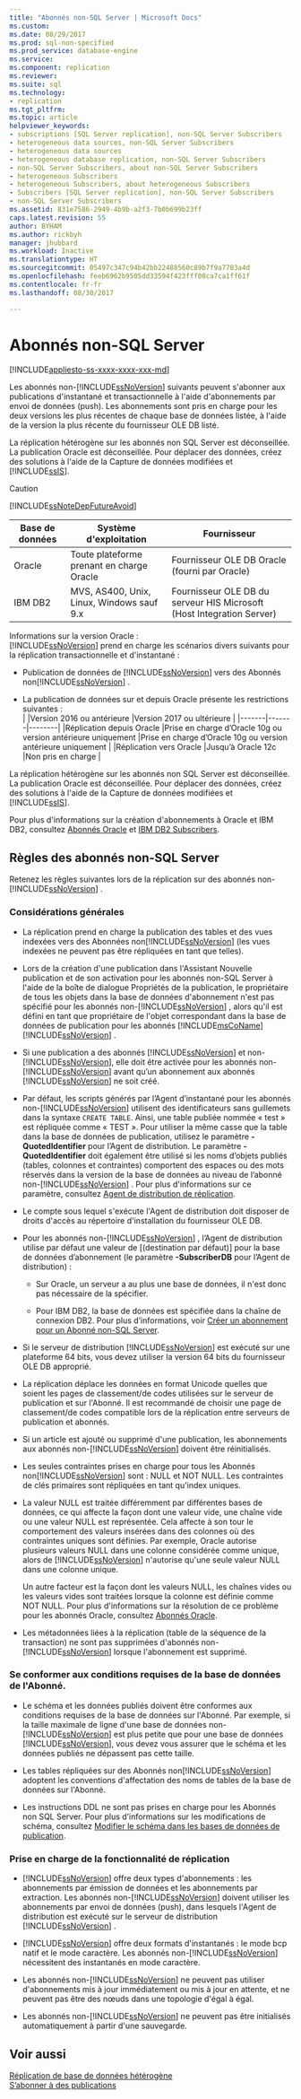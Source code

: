 ```yaml
---
title: "Abonnés non-SQL Server | Microsoft Docs"
ms.custom: 
ms.date: 08/29/2017
ms.prod: sql-non-specified
ms.prod_service: database-engine
ms.service: 
ms.component: replication
ms.reviewer: 
ms.suite: sql
ms.technology:
- replication
ms.tgt_pltfrm: 
ms.topic: article
helpviewer_keywords:
- subscriptions [SQL Server replication], non-SQL Server Subscribers
- heterogeneous data sources, non-SQL Server Subscribers
- heterogeneous data sources
- heterogeneous database replication, non-SQL Server Subscribers
- non-SQL Server Subscribers, about non-SQL Server Subscribers
- heterogeneous Subscribers
- heterogeneous Subscribers, about heterogeneous Subscribers
- Subscribers [SQL Server replication], non-SQL Server Subscribers
- non-SQL Server Subscribers
ms.assetid: 831e7586-2949-4b9b-a2f3-7b0b699b23ff
caps.latest.revision: 55
author: BYHAM
ms.author: rickbyh
manager: jhubbard
ms.workload: Inactive
ms.translationtype: HT
ms.sourcegitcommit: 05497c347c94b42bb22488560c89b7f9a7783a4d
ms.openlocfilehash: feeb6962b9505dd33594f423fff08ca7ca1ff61f
ms.contentlocale: fr-fr
ms.lasthandoff: 08/30/2017

---
```

# <a name="non-sql-server-subscribers"></a>Abonnés non-SQL Server  
[!INCLUDE[appliesto-ss-xxxx-xxxx-xxx-md](../../../includes/appliesto-ss-xxxx-xxxx-xxx-md.md)]

Les abonnés non-[!INCLUDE[ssNoVersion](../../../includes/ssnoversion-md.md)] suivants peuvent s'abonner aux publications d'instantané et transactionnelle à l'aide d'abonnements par envoi de données (push). Les abonnements sont pris en charge pour les deux versions les plus récentes de chaque base de données listée, à l'aide de la version la plus récente du fournisseur OLE DB listé.  
  
 La réplication hétérogène sur les abonnés non SQL Server est déconseillée. La publication Oracle est déconseillée. Pour déplacer des données, créez des solutions à l'aide de la Capture de données modifiées et [!INCLUDE[ssIS](../../../includes/ssis-md.md)].  
  
> [!CAUTION]  
>  [!INCLUDE[ssNoteDepFutureAvoid](../../../includes/ssnotedepfutureavoid-md.md)]  
  
|Base de données|Système d'exploitation|Fournisseur|  
|--------------|----------------------|--------------|  
|Oracle|Toute plateforme prenant en charge Oracle|Fournisseur OLE DB Oracle (fourni par Oracle)|  
|IBM DB2|MVS, AS400, Unix, Linux, Windows sauf 9.x|Fournisseur OLE DB du serveur HIS Microsoft (Host Integration Server)|  

Informations sur la version Oracle :  
[!INCLUDE[ssNoVersion](../../../includes/ssnoversion-md.md)] prend en charge les scénarios divers suivants pour la réplication transactionnelle et d'instantané :  
  
-   Publication de données de [!INCLUDE[ssNoVersion](../../../includes/ssnoversion-md.md)] vers des Abonnés non[!INCLUDE[ssNoVersion](../../../includes/ssnoversion-md.md)] .  

-   La publication de données sur et depuis Oracle présente les restrictions suivantes :  
  | |Version 2016 ou antérieure |Version 2017 ou ultérieure |
  |-------|-------|--------|
  |Réplication depuis Oracle |Prise en charge d’Oracle 10g ou version antérieure uniquement |Prise en charge d’Oracle 10g ou version antérieure uniquement |
  |Réplication vers Oracle |Jusqu’à Oracle 12c |Non pris en charge |


 La réplication hétérogène sur les abonnés non SQL Server est déconseillée. La publication Oracle est déconseillée. Pour déplacer des données, créez des solutions à l'aide de la Capture de données modifiées et [!INCLUDE[ssIS](../../../includes/ssis-md.md)].  

Pour plus d'informations sur la création d'abonnements à Oracle et IBM DB2, consultez [Abonnés Oracle](../../../relational-databases/replication/non-sql/oracle-subscribers.md) et [IBM DB2 Subscribers](../../../relational-databases/replication/non-sql/ibm-db2-subscribers.md).  
  
## <a name="considerations-for-non-sql-server-subscribers"></a>Règles des abonnés non-SQL Server  
 Retenez les règles suivantes lors de la réplication sur des abonnés non-[!INCLUDE[ssNoVersion](../../../includes/ssnoversion-md.md)] .  
  
### <a name="general-considerations"></a>Considérations générales  
  
-   La réplication prend en charge la publication des tables et des vues indexées vers des Abonnées non[!INCLUDE[ssNoVersion](../../../includes/ssnoversion-md.md)] (les vues indexées ne peuvent pas être répliquées en tant que telles).  
  
-   Lors de la création d'une publication dans l'Assistant Nouvelle publication et de son activation pour les abonnés non-SQL Server à l'aide de la boîte de dialogue Propriétés de la publication, le propriétaire de tous les objets dans la base de données d'abonnement n'est pas spécifié pour les abonnés non-[!INCLUDE[ssNoVersion](../../../includes/ssnoversion-md.md)] , alors qu'il est défini en tant que propriétaire de l'objet correspondant dans la base de données de publication pour les abonnés [!INCLUDE[msCoName](../../../includes/msconame-md.md)] [!INCLUDE[ssNoVersion](../../../includes/ssnoversion-md.md)] .  
  
-   Si une publication a des abonnés [!INCLUDE[ssNoVersion](../../../includes/ssnoversion-md.md)] et non-[!INCLUDE[ssNoVersion](../../../includes/ssnoversion-md.md)], elle doit être activée pour les abonnés non-[!INCLUDE[ssNoVersion](../../../includes/ssnoversion-md.md)] avant qu’un abonnement aux abonnés [!INCLUDE[ssNoVersion](../../../includes/ssnoversion-md.md)] ne soit créé.  
  
-   Par défaut, les scripts générés par l’Agent d’instantané pour les abonnés non-[!INCLUDE[ssNoVersion](../../../includes/ssnoversion-md.md)] utilisent des identificateurs sans guillemets dans la syntaxe `CREATE TABLE`. Ainsi, une table publiée nommée « test » est répliquée comme « TEST ». Pour utiliser la même casse que la table dans la base de données de publication, utilisez le paramètre **-QuotedIdentifier** pour l’Agent de distribution. Le paramètre **-QuotedIdentifier** doit également être utilisé si les noms d’objets publiés (tables, colonnes et contraintes) comportent des espaces ou des mots réservés dans la version de la base de données au niveau de l’abonné non-[!INCLUDE[ssNoVersion](../../../includes/ssnoversion-md.md)] . Pour plus d'informations sur ce paramètre, consultez [Agent de distribution de réplication](../../../relational-databases/replication/agents/replication-distribution-agent.md).  
  
-   Le compte sous lequel s'exécute l'Agent de distribution doit disposer de droits d'accès au répertoire d'installation du fournisseur OLE DB.  
  
-   Pour les abonnés non-[!INCLUDE[ssNoVersion](../../../includes/ssnoversion-md.md)] , l’Agent de distribution utilise par défaut une valeur de [(destination par défaut)] pour la base de données d’abonnement (le paramètre **-SubscriberDB** pour l’Agent de distribution) :  
  
    -   Sur Oracle, un serveur a au plus une base de données, il n'est donc pas nécessaire de la spécifier.  
  
    -   Pour IBM DB2, la base de données est spécifiée dans la chaîne de connexion DB2. Pour plus d’informations, voir [Créer un abonnement pour un Abonné non-SQL Server](../../../relational-databases/replication/create-a-subscription-for-a-non-sql-server-subscriber.md).  
  
-   Si le serveur de distribution [!INCLUDE[ssNoVersion](../../../includes/ssnoversion-md.md)] est exécuté sur une plateforme 64 bits, vous devez utiliser la version 64 bits du fournisseur OLE DB approprié.  
  
-   La réplication déplace les données en format Unicode quelles que soient les pages de classement/de codes utilisées sur le serveur de publication et sur l'Abonné. Il est recommandé de choisir une page de classement/de codes compatible lors de la réplication entre serveurs de publication et abonnés.  
  
-   Si un article est ajouté ou supprimé d'une publication, les abonnements aux abonnés non-[!INCLUDE[ssNoVersion](../../../includes/ssnoversion-md.md)] doivent être réinitialisés.  
  
-   Les seules contraintes prises en charge pour tous les Abonnés non[!INCLUDE[ssNoVersion](../../../includes/ssnoversion-md.md)] sont : NULL et NOT NULL. Les contraintes de clés primaires sont répliquées en tant qu'index uniques.  
  
-   La valeur NULL est traitée différemment par différentes bases de données, ce qui affecte la façon dont une valeur vide, une chaîne vide ou une valeur NULL est représentée. Cela affecte à son tour le comportement des valeurs insérées dans des colonnes où des contraintes uniques sont définies. Par exemple, Oracle autorise plusieurs valeurs NULL dans une colonne considérée comme unique, alors de [!INCLUDE[ssNoVersion](../../../includes/ssnoversion-md.md)] n'autorise qu'une seule valeur NULL dans une colonne unique.  
  
     Un autre facteur est la façon dont les valeurs NULL, les chaînes vides ou les valeurs vides sont traitées lorsque la colonne est définie comme NOT NULL. Pour plus d'informations sur la résolution de ce problème pour les abonnés Oracle, consultez [Abonnés Oracle](../../../relational-databases/replication/non-sql/oracle-subscribers.md).  
  
-   Les métadonnées liées à la réplication (table de la séquence de la transaction) ne sont pas supprimées d'abonnés non-[!INCLUDE[ssNoVersion](../../../includes/ssnoversion-md.md)] lorsque l'abonnement est supprimé.  
  
### <a name="conforming-to-the-requirements-of-the-subscriber-database"></a>Se conformer aux conditions requises de la base de données de l'Abonné.  
  
-   Le schéma et les données publiés doivent être conformes aux conditions requises de la base de données sur l'Abonné. Par exemple, si la taille maximale de ligne d'une base de données non-[!INCLUDE[ssNoVersion](../../../includes/ssnoversion-md.md)] est plus petite que pour une base de données [!INCLUDE[ssNoVersion](../../../includes/ssnoversion-md.md)], vous devez vous assurer que le schéma et les données publiés ne dépassent pas cette taille.  
  
-   Les tables répliquées sur des Abonnés non[!INCLUDE[ssNoVersion](../../../includes/ssnoversion-md.md)] adoptent les conventions d'affectation des noms de tables de la base de données sur l'Abonné.  
  
-   Les instructions DDL ne sont pas prises en charge pour les Abonnés non SQL Server. Pour plus d’informations sur les modifications de schéma, consultez [Modifier le schéma dans les bases de données de publication](../../../relational-databases/replication/publish/make-schema-changes-on-publication-databases.md).  
  
### <a name="replication-feature-support"></a>Prise en charge de la fonctionnalité de réplication  
  
-   [!INCLUDE[ssNoVersion](../../../includes/ssnoversion-md.md)] offre deux types d'abonnements : les abonnements par émission de données et les abonnements par extraction. Les abonnés non-[!INCLUDE[ssNoVersion](../../../includes/ssnoversion-md.md)] doivent utiliser les abonnements par envoi de données (push), dans lesquels l'Agent de distribution est exécuté sur le serveur de distribution [!INCLUDE[ssNoVersion](../../../includes/ssnoversion-md.md)] .  
  
-   [!INCLUDE[ssNoVersion](../../../includes/ssnoversion-md.md)] offre deux formats d'instantanés : le mode bcp natif et le mode caractère. Les abonnés non-[!INCLUDE[ssNoVersion](../../../includes/ssnoversion-md.md)] nécessitent des instantanés en mode caractère.  
  
-   Les abonnés non-[!INCLUDE[ssNoVersion](../../../includes/ssnoversion-md.md)] ne peuvent pas utiliser d'abonnements mis à jour immédiatement ou mis à jour en attente, et ne peuvent pas être des nœuds dans une topologie d'égal à égal.  
  
-   Les abonnés non-[!INCLUDE[ssNoVersion](../../../includes/ssnoversion-md.md)] ne peuvent pas être initialisés automatiquement à partir d'une sauvegarde.  
  
## <a name="see-also"></a>Voir aussi  
 [Réplication de base de données hétérogène](../../../relational-databases/replication/non-sql/heterogeneous-database-replication.md)   
 [S’abonner à des publications](../../../relational-databases/replication/subscribe-to-publications.md)  
  
  

